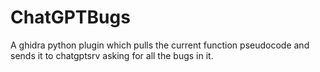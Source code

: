 # ChatGPTBugs
A ghidra python plugin which pulls the current function pseudocode and sends it to chatgptsrv asking for all the bugs in it.
